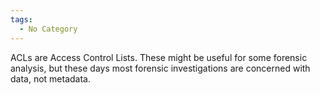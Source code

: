 ```yaml
---
tags:
  - No Category
---
```

ACLs are Access Control Lists. These might be useful for some forensic
analysis, but these days most forensic investigations are concerned with
data, not metadata.
